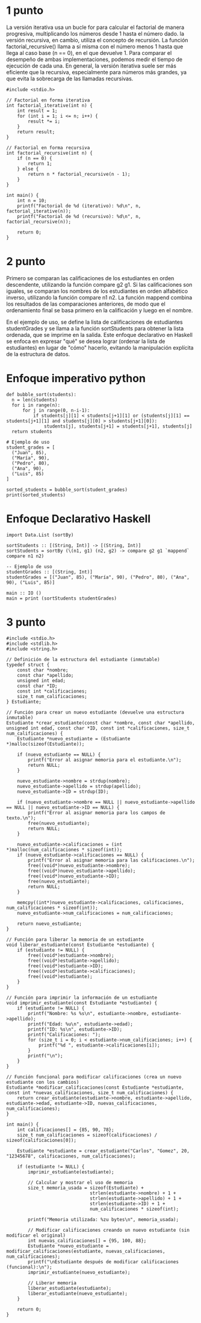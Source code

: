 # 1 punto
La versión iterativa usa un bucle for para calcular el factorial de manera progresiva, multiplicando los números desde 1 hasta el número dado. la versión recursiva, en cambio, utiliza el concepto de recursión.
La función factorial_recursive() llama a sí misma con el número menos 1 hasta que llega al caso base (n == 0), en el que devuelve 1.
Para comparar el desempeño de ambas implementaciones, podemos medir el tiempo de ejecución de cada una. En general, 
la versión iterativa suele ser más eficiente que la recursiva,  especialmente para números más grandes, ya que evita la sobrecarga de las llamadas recursivas.
```
#include <stdio.h>

// Factorial en forma iterativa
int factorial_iterative(int n) {
    int result = 1;
    for (int i = 1; i <= n; i++) {
        result *= i;
    }
    return result;
}

// Factorial en forma recursiva
int factorial_recursive(int n) {
    if (n == 0) {
        return 1;
    } else {
        return n * factorial_recursive(n - 1);
    }
}

int main() {
    int n = 10;
    printf("Factorial de %d (iterativo): %d\n", n, factorial_iterative(n));
    printf("Factorial de %d (recursivo): %d\n", n, factorial_recursive(n));

    return 0;
}
```
# 2 punto

Primero se comparan las calificaciones de los estudiantes en orden descendente, utilizando la función compare g2 g1.
Si las calificaciones son iguales, se comparan los nombres de los estudiantes en orden alfabético inverso, utilizando la función compare n1 n2.
La función mappend combina los resultados de las comparaciones anteriores, de modo que el ordenamiento final se basa primero en la calificación y luego en el nombre.

En el ejemplo de uso, se define la lista de calificaciones de estudiantes studentGrades y se llama a la función sortStudents para obtener la lista ordenada, que se imprime en la salida.
Este enfoque declarativo en Haskell se enfoca en expresar "qué" se desea lograr (ordenar la lista de estudiantes) en lugar de "cómo" hacerlo, evitando la manipulación explícita de la estructura de datos.

# Enfoque imperativo python
```
def bubble_sort(students):
  n = len(students)
  for i in range(n):
      for j in range(0, n-i-1):
          if students[j][1] < students[j+1][1] or (students[j][1] == students[j+1][1] and students[j][0] > students[j+1][0]):
              students[j], students[j+1] = students[j+1], students[j]
  return students

# Ejemplo de uso
student_grades = [
  ("Juan", 85),
  ("María", 90),
  ("Pedro", 80),
  ("Ana", 90),
  ("Luis", 85)
]

sorted_students = bubble_sort(student_grades)
print(sorted_students)
```
# Enfoque Declarativo Haskell
```
import Data.List (sortBy)

sortStudents :: [(String, Int)] -> [(String, Int)]
sortStudents = sortBy (\(n1, g1) (n2, g2) -> compare g2 g1 `mappend` compare n1 n2)

-- Ejemplo de uso
studentGrades :: [(String, Int)]
studentGrades = [("Juan", 85), ("María", 90), ("Pedro", 80), ("Ana", 90), ("Luis", 85)]

main :: IO ()
main = print (sortStudents studentGrades)
```

# 3 punto


```
#include <stdio.h>
#include <stdlib.h>
#include <string.h>

// Definición de la estructura del estudiante (inmutable)
typedef struct {
    const char *nombre;
    const char *apellido;
    unsigned int edad;
    const char *ID;
    const int *calificaciones;
    size_t num_calificaciones;
} Estudiante;

// Función para crear un nuevo estudiante (devuelve una estructura inmutable)
Estudiante *crear_estudiante(const char *nombre, const char *apellido, unsigned int edad, const char *ID, const int *calificaciones, size_t num_calificaciones) {
    Estudiante *nuevo_estudiante = (Estudiante *)malloc(sizeof(Estudiante));

    if (nuevo_estudiante == NULL) {
        printf("Error al asignar memoria para el estudiante.\n");
        return NULL;
    }

    nuevo_estudiante->nombre = strdup(nombre);
    nuevo_estudiante->apellido = strdup(apellido);
    nuevo_estudiante->ID = strdup(ID);

    if (nuevo_estudiante->nombre == NULL || nuevo_estudiante->apellido == NULL || nuevo_estudiante->ID == NULL) {
        printf("Error al asignar memoria para los campos de texto.\n");
        free(nuevo_estudiante);
        return NULL;
    }

    nuevo_estudiante->calificaciones = (int *)malloc(num_calificaciones * sizeof(int));
    if (nuevo_estudiante->calificaciones == NULL) {
        printf("Error al asignar memoria para las calificaciones.\n");
        free((void*)nuevo_estudiante->nombre);
        free((void*)nuevo_estudiante->apellido);
        free((void*)nuevo_estudiante->ID);
        free(nuevo_estudiante);
        return NULL;
    }

    memcpy((int*)nuevo_estudiante->calificaciones, calificaciones, num_calificaciones * sizeof(int));
    nuevo_estudiante->num_calificaciones = num_calificaciones;

    return nuevo_estudiante;
}

// Función para liberar la memoria de un estudiante
void liberar_estudiante(const Estudiante *estudiante) {
    if (estudiante != NULL) {
        free((void*)estudiante->nombre);
        free((void*)estudiante->apellido);
        free((void*)estudiante->ID);
        free((void*)estudiante->calificaciones);
        free((void*)estudiante);
    }
}

// Función para imprimir la información de un estudiante
void imprimir_estudiante(const Estudiante *estudiante) {
    if (estudiante != NULL) {
        printf("Nombre: %s %s\n", estudiante->nombre, estudiante->apellido);
        printf("Edad: %u\n", estudiante->edad);
        printf("ID: %s\n", estudiante->ID);
        printf("Calificaciones: ");
        for (size_t i = 0; i < estudiante->num_calificaciones; i++) {
            printf("%d ", estudiante->calificaciones[i]);
        }
        printf("\n");
    }
}

// Función funcional para modificar calificaciones (crea un nuevo estudiante con los cambios)
Estudiante *modificar_calificaciones(const Estudiante *estudiante, const int *nuevas_calificaciones, size_t num_calificaciones) {
    return crear_estudiante(estudiante->nombre, estudiante->apellido, estudiante->edad, estudiante->ID, nuevas_calificaciones, num_calificaciones);
}

int main() {
    int calificaciones[] = {85, 90, 78};
    size_t num_calificaciones = sizeof(calificaciones) / sizeof(calificaciones[0]);

    Estudiante *estudiante = crear_estudiante("Carlos", "Gomez", 20, "12345678", calificaciones, num_calificaciones);

    if (estudiante != NULL) {
        imprimir_estudiante(estudiante);

        // Calcular y mostrar el uso de memoria
        size_t memoria_usada = sizeof(Estudiante) + 
                               strlen(estudiante->nombre) + 1 + 
                               strlen(estudiante->apellido) + 1 + 
                               strlen(estudiante->ID) + 1 + 
                               num_calificaciones * sizeof(int);

        printf("Memoria utilizada: %zu bytes\n", memoria_usada);

        // Modificar calificaciones creando un nuevo estudiante (sin modificar el original)
        int nuevas_calificaciones[] = {95, 100, 88};
        Estudiante *nuevo_estudiante = modificar_calificaciones(estudiante, nuevas_calificaciones, num_calificaciones);
        printf("\nEstudiante después de modificar calificaciones (funcional):\n");
        imprimir_estudiante(nuevo_estudiante);

        // Liberar memoria
        liberar_estudiante(estudiante);
        liberar_estudiante(nuevo_estudiante);
    }

    return 0;
}
```
